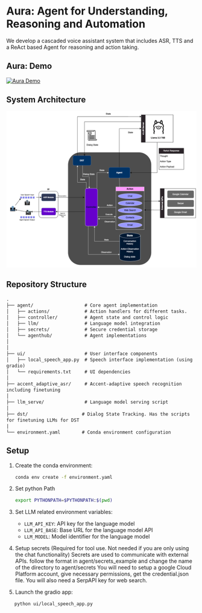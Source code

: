 # Aura: Agent for Understanding, Reasoning and Automation

We develop a cascaded voice assistant system that includes ASR, TTS and a 
ReAct based Agent for reasoning and action taking.

## Aura: Demo

[![Aura Demo](https://img.youtube.com/vi/cb7w0GVwwF0/0.jpg)](https://www.youtube.com/watch?v=cb7w0GVwwF0)

## System Architecture

![Aura System Architecture](docs/images/aura_system_white.png)


## Repository Structure

```
.
├── agent/                   # Core agent implementation
│   ├── actions/             # Action handlers for different tasks. 
│   ├── controller/          # Agent state and control logic
│   ├── llm/                 # Language model integration
│   ├── secrets/             # Secure credential storage
│   └── agenthub/            # Agent implementations
│  
│
├── ui/                      # User interface components
│   ├── local_speech_app.py  # Speech interface implementation (using gradio)
│   └── requirements.txt     # UI dependencies
│
├── accent_adaptive_asr/     # Accent-adaptive speech recognition including finetuning
│
├── llm_serve/               # Language model serving script
│
├── dst/                    # Dialog State Tracking. Has the scripts for finetuning LLMs for DST
|
└── environment.yaml        # Conda environment configuration
```

## Setup

1. Create the conda environment:
   ```bash
   conda env create -f environment.yaml
   ```

2. Set python Path
   ```bash
   export PYTHONPATH=$PYTHONPATH:$(pwd)
   ```
3. Set LLM related environment variables:
    - `LLM_API_KEY`: API key for the language model
    - `LLM_API_BASE`: Base URL for the language model API
    - `LLM_MODEL`: Model identifier for the language model

4. Setup secrets (Required for tool use. Not needed if you are only using the chat functionality)
    Secrets are used to communicate with external APIs. follow the format in agent/secrets_example and change the name of the directory to agent/secrets
    You will need to setup a google Cloud Platform account, give necessary permissions, get the credential.json file. You will also need a SerpAPI key for web search.

5. Launch the gradio app:
 ```bash
    python ui/local_speech_app.py
 ```